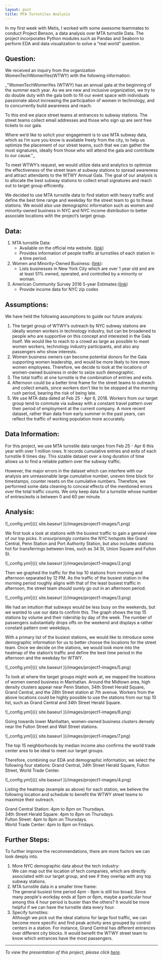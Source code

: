 ```yaml
---
layout: post
title: MTA Turnstiles Analysis
---
```


In my first week with Metis, I worked with some awesome teammates to conduct Project Benson, a data analysis over MTA turnstile Data. The project incorporates Python modules such as Pandas and Seaborn to perform EDA and data visualization to solve a “real world” question.

## Question:
We received an inquiry from the organization WomenTechWomenYes(WTWY) with the following information:

_"WomenTechWomenYes (WTWY) has an annual gala at the beginning of the summer each year. As we are new and inclusive organization, we try to do double duty with the gala both to fill our event space with individuals passionate about increasing the participation of women in technology, and to concurrently build awareness and reach.  

To this end we place street teams at entrances to subway stations. The street teams collect email addresses and those who sign up are sent free tickets to our gala.  

Where we’d like to solicit your engagement is to use MTA subway data, which as I’m sure you know is available freely from the city, to help us optimize the placement of our street teams, such that we can gather the most signatures, ideally from those who will attend the gala and contribute to our cause."_

To meet WTWY’s request, we would utilize data and analytics to optimize the effectiveness of the street team at subway stations to spread awareness and attract attendants to the WTWY Annual Gala. The goal of our analysis is to allocate the best subway stations to collect email signatures and reach out to target group efficiently.

We decided to use MTA turnstile data to find station with heavy traffic and define the best time range and weekday for the street team to go to these stations. We would  also use demographic information such as women and minority-owned business in NYC and NYC income distribution to better associate locations with the project’s target group.

## Data:
1. MTA turnstile Data:
    - Available on the official mta website. ([link](http://web.mta.info/developers/turnstile.html))
    - Provides information of people traffic at turnstiles of each station in a time period.
2. Women and Minority-Owned Business: ([link](http://www1.nyc.gov/nyc-resources/service/2479/minority-and-woman-owned-business-enterprise-mwbe-program)):
    - Lists businesses in New York City which are over 1 year old and are at least 51% owned, operated, and controlled by a minority or woman.
3. American Community Survey 2016 5-year Estimates:([link](https://www.census.gov/acs/www/data/data-tables-and-tools/data-profiles/2016/))
    - Provide income data for NYC zip codes

## Assumptions:
We have held the following assumptions to guide our future analysis:
1. The target group of WTWY’s outreach by NYC subway stations are ideally women workers in technology industry, but can be broadened to people who are supportive on this concept and interested in the Gala itself. We would like to reach to a crowd as large as possible to meet women workers, technology industry participants, and also any passengers who show interests.
2. Women business owners can become potential donors for the Gala supporting women leadership, and would be more likely to hire more women employees. Therefore, we decide to look at the locations of women-owned business in order to seize such demographic.
3. The total traffic at one turnstile is the combination of entries and exits.
4. Afternoon could be a better time frame for the street teams to outreach and collect emails, since workers don’t like to be stopped at the morning rush period, bearing the risk of being late.
5. We use MTA data dated at Feb 25 - Apr 6, 2018. Workers from our target group tend to commute via subway with a constant travel pattern over their period of employment at the current company. A more recent dataset, rather than data from early summer in the past years, can reflect the traffic of working population more accurately.

## Data Information:
For this project, we use MTA turnstile data ranges from Feb 25 - Apr 6 this year with over 1 million rows. It records cumulative entries and exits of each turnstile 6 times day. This sizable dataset over a long duration of time allows us to find a reliable pattern over the subway traffic.

However, the major errors in the dataset which can interfere with our analysis are unreasonable large cumulative number, uneven time block for timestamps, counter resets on the cumulative numbers. Therefore, we performed some data cleaning to conceal effects of the mentioned errors over the total traffic counts. We only keep data for a turnstile whose number of entries/exits is between 0 and 60 per minute.

## Analysis:

![_config.yml]({{ site.baseurl }}/images/project1-images/1.png)


We first took a look at stations with the busiest traffic to gain a general view of our top picks. It unsurprisingly contains the NYC hotspots like Grand Central, Penn Station and Port Authority Station, but also includes stations hot for transferrings between lines, such as 34 St, Union Square and Fulton St.

![_config.yml]({{ site.baseurl }}/images/project1-images/2.png)

Then we graphed the traffic for the top 10 stations from morning and afternoon separated by 12 PM. As the traffic of the busiest station in the morning period roughly aligns with that of the least busiest traffic in afternoon, the street team should surely go out in an afternoon period.

![_config.yml]({{ site.baseurl }}/images/project1-images/3.png)

We had an intuition that subways would be less busy on the weekends, but we wanted to use our data to confirm this. The graph shows the top 15 stations by volume and their ridership by day of the week. The number of passengers substantially drops offs on the weekend and displays a rather constant pattern over weekdays.

With a primary list of the busiest stations, we would like to introduce some demographic information for us to better choose the locations for the street team. Once we decide on the stations, we would look more into the heatmap of the station’s traffic and define the best time period in the afternoon and the weekday for WTWY.

![_config.yml]({{ site.baseurl }}/images/project1-images/5.png)

To look at where the target groups might work at, we mapped the locations of women owned business in Manhattan. Around the Midtown area, high density clusters appear near Penn Station, 34th Street Herald Square, Grand Central, and the 28th Street station at 7th avenue. Workers from the above locations could be highly possible to use the stations from our top 10 list, such as Grand Central and 34th Street Herald Square.

![_config.yml]({{ site.baseurl }}/images/project1-images/6.png)

Going towards lower Manhattan, women-owned business clusters densely near the Fulton Street and Wall Street stations.

![_config.yml]({{ site.baseurl }}/images/project1-images/7.png)

The top 15 neighborhoods by median income also confirms the world trade center area to be ideal to meet our target groups.

Therefore, combining our EDA and demographic information, we select the following four stations: Grand Central, 34th Street Herald Square, Fulton Street, World Trade Center.

![_config.yml]({{ site.baseurl }}/images/project1-images/4.png)

Listing the heatmap (example as above) for each station, we believe the following location and schedule to benefit the WTWY street teams to maximize their outreach.

Grand Central Station: 4pm to 8pm on Thursdays.  
34th Street Herald Square: 4pm to 8pm on Thursdays.  
Fulton Street: 4pm to 8pm on Thursdays.  
World Trade Center: 4pm to 8pm on Fridays.

## Further Steps:
To further improve the recommendations, there are more factors we can look deeply into.
1. More NYC demographic data about the tech industry:  
    We can map out the location of tech companies, which are directly associated with our target group, and see if they overlap with any top subway stations.
2. MTA turnstile data in a smaller time frame:  
    The general busiest time period 4pm - 8pm is still too broad. Since many people's workday ends at 5pm or 6pm, maybe a particular hour among this 4 hour period is busier than the others? It would be more helpful if we can have the turnstile data every hour.
3. Specify turnstiles:  
    Although we pick out the ideal stations for large foot traffic, we can become more specific and find peak activity ares grouped by control centers in a station. For instance, Grand Central has different entrances over different city blocks. It would benefit the WTWY street team to know which entrances have the most passengers.

---

_To view the presentation of this project, please click [here](https://docs.google.com/presentation/d/1YqWURLT4SYuVXCmxReLBPPbprOBG-669PCY3UDN93CA/edit?usp=sharing)._
